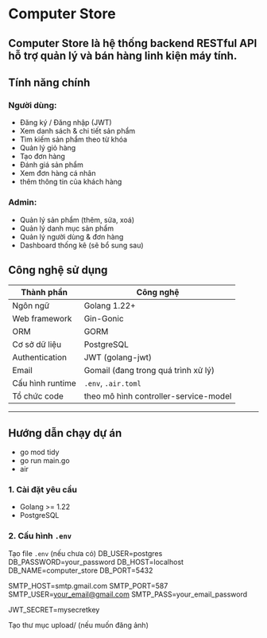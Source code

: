 #  Computer Store

**Computer Store** là hệ thống backend RESTful API hỗ trợ quản lý và bán hàng linh kiện máy tính.
---
##  Tính năng chính

###  Người dùng:
- Đăng ký / Đăng nhập (JWT)
- Xem danh sách & chi tiết sản phẩm
- Tìm kiếm sản phẩm theo từ khóa
- Quản lý giỏ hàng
- Tạo đơn hàng
- Đánh giá sản phẩm
- Xem đơn hàng cá nhân
- thêm thông tin của khách hàng

###  Admin:
- Quản lý sản phẩm (thêm, sửa, xoá)
- Quản lý danh mục sản phẩm
- Quản lý người dùng & đơn hàng
- Dashboard thống kê (sẽ bổ sung sau)


##  Công nghệ sử dụng

| Thành phần         | Công nghệ                    |
|-------------------|-------------------------------|
| Ngôn ngữ           | Golang 1.22+                  |
| Web framework      | Gin-Gonic                     |
| ORM                | GORM                          |
| Cơ sở dữ liệu      | PostgreSQL                    |                   
| Authentication     | JWT (golang-jwt)              |
| Email              | Gomail (đang trong quá trình xử lý)|
| Cấu hình runtime   | `.env`, `.air.toml`           |
| Tổ chức code       | theo mô hình controller-service-model|

---

##  Hướng dẫn chạy dự án
- go mod tidy
- go run main.go
- air

### 1. Cài đặt yêu cầu
- Golang >= 1.22
- PostgreSQL

### 2. Cấu hình `.env`
Tạo file `.env` (nếu chưa có) 
DB_USER=postgres
DB_PASSWORD=your_password
DB_HOST=localhost
DB_NAME=computer_store
DB_PORT=5432

SMTP_HOST=smtp.gmail.com
SMTP_PORT=587
SMTP_USER=your_email@gmail.com
SMTP_PASS=your_email_password

JWT_SECRET=mysecretkey

Tạo thư mục upload/ (nếu muốn đăng ảnh)

